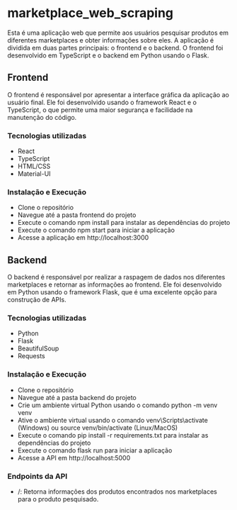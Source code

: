 # marketplace_web_scraping

Esta é uma aplicação web que permite aos usuários pesquisar produtos em diferentes marketplaces e obter informações sobre eles. A aplicação é dividida em duas partes principais: o frontend e o backend. O frontend foi desenvolvido em TypeScript e o backend em Python usando o Flask.

## Frontend

O frontend é responsável por apresentar a interface gráfica da aplicação ao usuário final. Ele foi desenvolvido usando o framework React e o TypeScript, o que permite uma maior segurança e facilidade na manutenção do código.

### Tecnologias utilizadas
- React
- TypeScript
- HTML/CSS
- Material-UI

### Instalação e Execução
- Clone o repositório
- Navegue até a pasta frontend do projeto
- Execute o comando npm install para instalar as dependências do projeto
- Execute o comando npm start para iniciar a aplicação
- Acesse a aplicação em http://localhost:3000

## Backend

O backend é responsável por realizar a raspagem de dados nos diferentes marketplaces e retornar as informações ao frontend. Ele foi desenvolvido em Python usando o framework Flask, que é uma excelente opção para construção de APIs.

### Tecnologias utilizadas
- Python
- Flask
- BeautifulSoup
- Requests

### Instalação e Execução
- Clone o repositório
- Navegue até a pasta backend do projeto
- Crie um ambiente virtual Python usando o comando python -m venv venv
- Ative o ambiente virtual usando o comando venv\Scripts\activate (Windows) ou source venv/bin/activate (Linux/MacOS)
- Execute o comando pip install -r requirements.txt para instalar as dependências do projeto
- Execute o comando flask run para iniciar a aplicação
- Acesse a API em http://localhost:5000

### Endpoints da API
- /<products>: Retorna informações dos produtos encontrados nos marketplaces para o produto pesquisado.
